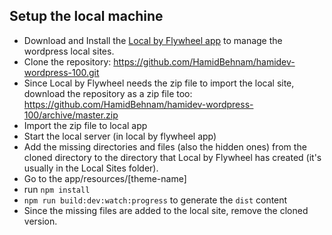 Setup the local machine
---------------------------
- Download and Install the [Local by Flywheel app](https://getflywheel.com/layout/local-by-flywheel/) to manage the wordpress local sites.
- Clone the repository: https://github.com/HamidBehnam/hamidev-wordpress-100.git
- Since Local by Flywheel needs the zip file to import the local site, download the repository as a zip file too: https://github.com/HamidBehnam/hamidev-wordpress-100/archive/master.zip 
- Import the zip file to local app
- Start the local server (in local by flywheel app)
- Add the missing directories and files (also the hidden ones) from the cloned directory to the directory that Local by Flywheel has created (it's usually in the Local Sites folder).
- Go to the app/resources/[theme-name]
- run `npm install`
- `npm run build:dev:watch:progress` to generate the `dist` content
- Since the missing files are added to the local site, remove the cloned version.